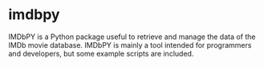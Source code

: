 # imdbpy
IMDbPY is a Python package useful to retrieve and manage the data of the IMDb movie database.  IMDbPY is mainly a tool intended for programmers and developers, but some example scripts are included.
